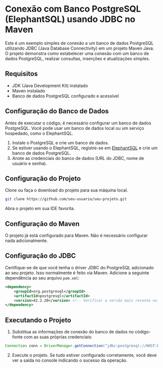 # Conexão com Banco PostgreSQL (ElephantSQL) usando JDBC no Maven

Este é um exemplo simples de conexão a um banco de dados PostgreSQL utilizando JDBC (Java Database Connectivity) em um projeto Maven Java. O projeto demonstra como estabelecer uma conexão com um banco de dados PostgreSQL, realizar consultas, inserções e atualizações simples.

## Requisitos

- JDK (Java Development Kit) instalado
- Maven instalado
- Banco de dados PostgreSQL configurado e acessível

## Configuração do Banco de Dados

Antes de executar o código, é necessário configurar um banco de dados PostgreSQL. Você pode usar um banco de dados local ou um serviço hospedado, como o ElephantSQL.

1. Instale o PostgreSQL e crie um banco de dados.
2. Se estiver usando o ElephantSQL, registre-se em [ElephantSQL](https://www.elephantsql.com/) e crie um banco de dados PostgreSQL.
3. Anote as credenciais do banco de dados (URL do JDBC, nome de usuário e senha).

## Configuração do Projeto

Clone ou faça o download do projeto para sua máquina local.

```bash
git clone https://github.com/seu-usuario/seu-projeto.git
```

Abra o projeto em sua IDE favorita.

## Configuração do Maven

O projeto já está configurado para Maven. Não é necessário configurar nada adicionalmente.

## Configuração do JDBC

Certifique-se de que você tenha o driver JDBC do PostgreSQL adicionado ao seu projeto. Isso normalmente é feito via Maven. Adicione a seguinte dependência ao seu arquivo `pom.xml`:

```xml
<dependency>
    <groupId>org.postgresql</groupId>
    <artifactId>postgresql</artifactId>
    <version>42.2.20</version> <!-- Verificar a versão mais recente no repositório Maven -->
</dependency>
```

## Executando o Projeto

1. Substitua as informações de conexão do banco de dados no código-fonte com as suas próprias credenciais:

```java
Connection conn = DriverManager.getConnection("jdbc:postgresql://HOST:PORTA/NOME_DO_BANCO", "USUARIO", "SENHA");
```

2. Execute o projeto. Se tudo estiver configurado corretamente, você deve ver a saída no console indicando o sucesso da operação.
